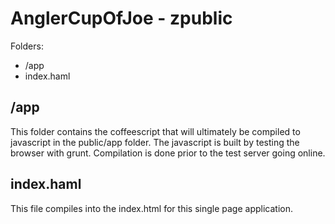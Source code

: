 AnglerCupOfJoe - zpublic
==============================

Folders:

* /app
* index.haml

/app
-------
This folder contains the coffeescript that will ultimately be compiled to
javascript in the public/app folder. The javascript is built by testing the 
browser with grunt. Compilation is done prior to the test server going online. 

index.haml
----------
This file compiles into the index.html for this single page application.
